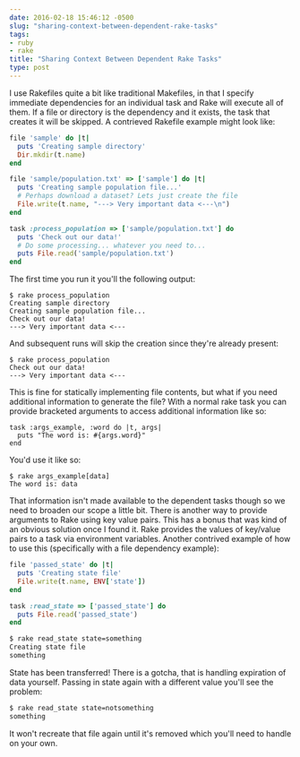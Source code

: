 ```yaml
---
date: 2016-02-18 15:46:12 -0500
slug: "sharing-context-between-dependent-rake-tasks"
tags:
- ruby
- rake
title: "Sharing Context Between Dependent Rake Tasks"
type: post
---
```


I use Rakefiles quite a bit like traditional Makefiles, in that I specify
immediate dependencies for an individual task and Rake will execute all of
them. If a file or directory is the dependency and it exists, the task that
creates it will be skipped. A contrieved Rakefile example might look like:

```ruby
file 'sample' do |t|
  puts 'Creating sample directory'
  Dir.mkdir(t.name)
end

file 'sample/population.txt' => ['sample'] do |t|
  puts 'Creating sample population file...'
  # Perhaps download a dataset? Lets just create the file
  File.write(t.name, "---> Very important data <---\n")
end

task :process_population => ['sample/population.txt'] do
  puts 'Check out our data!'
  # Do some processing... whatever you need to...
  puts File.read('sample/population.txt')
end
```

The first time you run it you'll the following output:

```
$ rake process_population
Creating sample directory
Creating sample population file...
Check out our data!
---> Very important data <---
```

And subsequent runs will skip the creation since they're already present:

```
$ rake process_population
Check out our data!
---> Very important data <---
```

This is fine for statically implementing file contents, but what if you need
additional information to generate the file? With a normal rake task you can
provide bracketed arguments to access additional information like so:

```
task :args_example, :word do |t, args|
  puts "The word is: #{args.word}"
end
```

You'd use it like so:

```
$ rake args_example[data]
The word is: data
```

That information isn't made available to the dependent tasks though so we need
to broaden our scope a little bit. There is another way to provide arguments to
Rake using key value pairs. This has a bonus that was kind of an obvious
solution once I found it. Rake provides the values of key/value pairs to a task
via environment variables. Another contrived example of how to use this
(specifically with a file dependency example):

```ruby
file 'passed_state' do |t|
  puts 'Creating state file'
  File.write(t.name, ENV['state'])
end

task :read_state => ['passed_state'] do
  puts File.read('passed_state')
end
```

```sh
$ rake read_state state=something
Creating state file
something
```

State has been transferred! There is a gotcha, that is handling expiration of
data yourself. Passing in state again with a different value you'll see the
problem:

```sh
$ rake read_state state=notsomething
something
```

It won't recreate that file again until it's removed which you'll need to
handle on your own.
